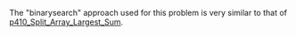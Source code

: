 The "binarysearch" approach used for this problem is very similar to that of [p410_Split_Array_Largest_Sum](https://github.com/genxium/Leetcode/tree/master/p410_Split_Array_Largest_Sum).

